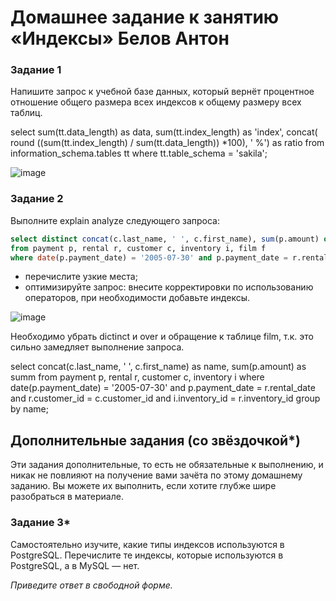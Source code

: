 # Домашнее задание к занятию «Индексы» Белов Антон

### Задание 1

Напишите запрос к учебной базе данных, который вернёт процентное отношение общего размера всех индексов к общему размеру всех таблиц.

select sum(tt.data_length) as data, sum(tt.index_length) as 'index', concat( round ((sum(tt.index_length) / sum(tt.data_length)) *100), ' %') as ratio from information_schema.tables tt where  tt.table_schema = 'sakila';

![image](https://github.com/Belovant/ds-ts/assets/107868869/d9ec99b7-4f3a-4914-b5b4-a043a9d638c9)

### Задание 2

Выполните explain analyze следующего запроса:
```sql
select distinct concat(c.last_name, ' ', c.first_name), sum(p.amount) over (partition by c.customer_id, f.title)
from payment p, rental r, customer c, inventory i, film f
where date(p.payment_date) = '2005-07-30' and p.payment_date = r.rental_date and r.customer_id = c.customer_id and i.inventory_id = r.inventory_id
```
- перечислите узкие места;
- оптимизируйте запрос: внесите корректировки по использованию операторов, при необходимости добавьте индексы.

![image](https://github.com/Belovant/ds-ts/assets/107868869/dc735aff-bfa0-42ed-a725-ee68da75dbb5)

Необходимо убрать dictinct и over и обращение к таблице film, т.к. это сильно замедляет выполнение запроса.

select  concat(c.last_name, ' ', c.first_name) as name, sum(p.amount) as summ
from payment p, rental r, customer c, inventory i
where date(p.payment_date) = '2005-07-30' and p.payment_date = r.rental_date and r.customer_id = c.customer_id and i.inventory_id = r.inventory_id
group by name;

## Дополнительные задания (со звёздочкой*)
Эти задания дополнительные, то есть не обязательные к выполнению, и никак не повлияют на получение вами зачёта по этому домашнему заданию. Вы можете их выполнить, если хотите глубже шире разобраться в материале.

### Задание 3*

Самостоятельно изучите, какие типы индексов используются в PostgreSQL. Перечислите те индексы, которые используются в PostgreSQL, а в MySQL — нет.

*Приведите ответ в свободной форме.*
